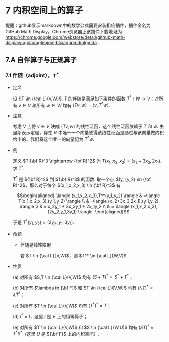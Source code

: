 # 7 内积空间上的算子

提醒：github显示markdown中的数学公式需要安装相应插件，插件全名为GitHub Math Display。Chrome浏览器上该插件下载地址为
https://chrome.google.com/webstore/detail/github-math-display/cgolaobglebjonjiblcjagnpmdmlgmda
.

## 7.A 自伴算子与正规算子

### 7.1 伴随（adjoint），$T^*$

- 定义

  设 $T \in {\cal L}(V,W)$. $T$ 的伴随是满足如下条件的函数 $T^*:W\rightarrow V$：对所有 $v \in V$ 和所有 $w \in W$ 均有 $\langle Tv,w \rangle=\langle v,T^*w \rangle$.

- 注意

  考虑 $V$ 上将 $v \in V$ 映成 $\langle Tv,w \rangle$ 的线性泛函，这个线性泛函依赖于 $T$ 和 $w$. 由里斯表示定理，存在 $V$ 中唯一一个向量使得该线性泛函是通过与该向量做内积给出的，我们将这个唯一的向量记为 $T^*w$.

- 例

  定义 $T:{\bf R}^3 \rightarrow {\bf R}^2$ 为 $T(x_1,x_2,x_3)=(x_2+3x_3,2x_1)$. 求 $T^*$.

  $T^*$ 是 ${\bf R}^2$ 到 ${\bf R}^3$ 的函数. 取一个点 $(y_1,y_2) \in {\bf R}^2$，那么对于每个 $(x_1,x_2,x_3) \in {\bf R}^3$ 有

  $$\begin{aligned}
  \langle (x_1,x_2,x_3),T^*(y_1,y_2) \rangle & =\langle T(x_1,x_2,x_3),(y_1,y_2) \rangle \\
  & =\langle (x_2+3x_3,2x_1),(y_1,y_2) \rangle \\
  & = x_2y_1 + 3x_3y_1 + 2x_1y_2 \\
  & = \langle (x_1,x_2,x_3),(2y_2,y_1,3y_1) \rangle.
  \end{aligned}$$ 

  于是 $T^*(y_1,y_2)=(2y_2,y_1,3y_1)$.

- 命题

  - 伴随是线性映射

    若 $T \in {\cal L}(V,W)$，则 $T^* \in {\cal L}(W,V)$.

- 性质

  (a) 对所有 $S,T \in {\cal L}(V,W)$ 均有 $(S+T)^*=S^*+T^*$；

  (b) 对所有 $\lambda in {\bf F}$ 和 $T \in {\cal L}(V,W)$ 均有 $(\lambda T)^*=\bar{\lambda}T^*$；

  (c) 对所有 $T \in {\cal L}(V,W)$ 均有 $(T^*)^*=T$；

  (d) $I^*=I$，这里 $I$ 是 $V$ 上的恒等算子；

  (e) 对所有 $T \in {\cal L}(V,W)$ 和 $S \in {\cal L}(W,U)$ 均有 $(ST)^*=T^*S^*$（这里 $U$ 是 ${\bf F}$ 上的内积空间）.

  